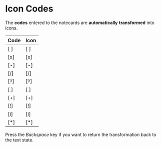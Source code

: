 # Icon Codes

The **codes** entered to the notecards are **automatically** **transformed** into icons.

| Code   | Icon |
| ------ | ---- |
| \[ \]  | [ ]  |
| \[x\]  | [x]  |
| \[-\]  | [-]  |
| \[/\]  | [/]  |
| \[?\]  | [?]  |
| \[.\]  | [.]  |
| \[+\]  | [+]  |
| \[!\]  | [!]  |
| \[i\]  | [i]  |
| \[\*\] | [*]  |

Press the _Backspace_ key if you want to return the transformation back to the text state.
